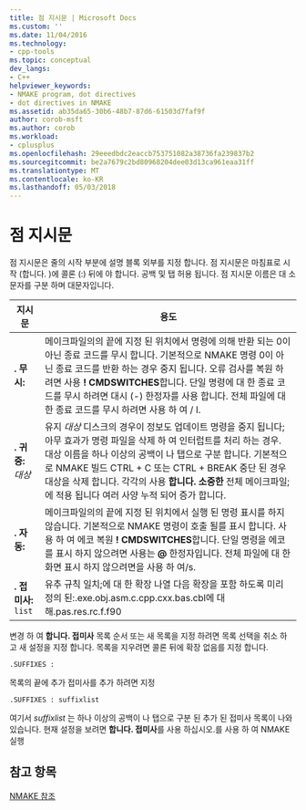 ```yaml
---
title: 점 지시문 | Microsoft Docs
ms.custom: ''
ms.date: 11/04/2016
ms.technology:
- cpp-tools
ms.topic: conceptual
dev_langs:
- C++
helpviewer_keywords:
- NMAKE program, dot directives
- dot directives in NMAKE
ms.assetid: ab35da65-30b6-48b7-87d6-61503d7faf9f
author: corob-msft
ms.author: corob
ms.workload:
- cplusplus
ms.openlocfilehash: 29eeedbdc2eaccb753751082a38736fa239837b2
ms.sourcegitcommit: be2a7679c2bd80968204dee03d13ca961eaa31ff
ms.translationtype: MT
ms.contentlocale: ko-KR
ms.lasthandoff: 05/03/2018
---
```

# <a name="dot-directives"></a>점 지시문
점 지시문은 줄의 시작 부분에 설명 블록 외부를 지정 합니다. 점 지시문은 마침표로 시작 (합니다. )에 콜론 (:) 뒤에 야 합니다. 공백 및 탭 허용 됩니다. 점 지시문 이름은 대 소문자를 구분 하며 대문자입니다.  
  
|지시문|용도|  
|---------------|-------------|  
|**. 무시:**|메이크파일의의 끝에 지정 된 위치에서 명령에 의해 반환 되는 0이 아닌 종료 코드를 무시 합니다. 기본적으로 NMAKE 명령 0이 아닌 종료 코드를 반환 하는 경우 중지 됩니다. 오류 검사를 복원 하려면 사용 **! CMDSWITCHES**합니다. 단일 명령에 대 한 종료 코드를 무시 하려면 대시 (-) 한정자를 사용 합니다. 전체 파일에 대 한 종료 코드를 무시 하려면 사용 하 여 / I.|  
|**. 귀중:** *대상*|유지 *대상* 디스크의 경우이 정보도 업데이트 명령을 중지 됩니다; 아무 효과가 명령 파일을 삭제 하 여 인터럽트를 처리 하는 경우. 대상 이름을 하나 이상의 공백이 나 탭으로 구분 합니다. 기본적으로 NMAKE 빌드 CTRL + C 또는 CTRL + BREAK 중단 된 경우 대상을 삭제 합니다. 각각의 사용 **합니다. 소중한** 전체 메이크파일;에 적용 됩니다 여러 사양 누적 되어 증가 합니다.|  
|**. 자동:**|메이크파일의의 끝에 지정 된 위치에서 실행 된 명령 표시를 하지 않습니다. 기본적으로 NMAKE 명령이 호출 될를 표시 합니다. 사용 하 여 에코 복원 **! CMDSWITCHES**합니다. 단일 명령을 에코를 표시 하지 않으려면 사용는 **@** 한정자입니다. 전체 파일에 대 한 화면 표시 하지 않으려면을 사용 하 여/s.|  
|**. 접미사:** `list`|유추 규칙 일치;에 대 한 확장 나열 다음 확장을 포함 하도록 미리 정의 된:.exe.obj.asm.c.cpp.cxx.bas.cbl에 대해.pas.res.rc.f.f90|  
  
 변경 하 여 **합니다. 접미사** 목록 순서 또는 새 목록을 지정 하려면 목록 선택을 취소 하 고 새 설정을 지정 합니다. 목록을 지우려면 콜론 뒤에 확장 없음를 지정 합니다.  
  
```  
.SUFFIXES :  
```  
  
 목록의 끝에 추가 접미사를 추가 하려면 지정  
  
```  
.SUFFIXES : suffixlist  
```  
  
 여기서 *suffixlist* 는 하나 이상의 공백이 나 탭으로 구분 된 추가 된 접미사 목록이 나와 있습니다. 현재 설정을 보려면 **합니다. 접미사**를 사용 하십시오.를 사용 하 여 NMAKE 실행  
  
## <a name="see-also"></a>참고 항목  
 [NMAKE 참조](../build/nmake-reference.md)